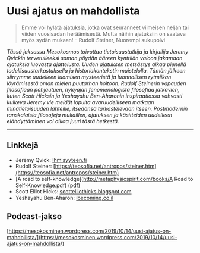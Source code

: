 # Uusi ajatus on mahdollista

> Emme voi hylätä ajatuksia, jotka ovat seuranneet viimeisen neljän tai viiden vuosisadan heräämisestä. Mutta näihin ajatuksiin on saatava myös sydän mukaan! – Rudolf Steiner, Nuorempi sukupolvi

_Tässä jaksossa Mesokosmos toivottaa tietoisuustutkija ja kirjailija Jeremy Qvickin tervetulleeksi saman pöydän ääreen kynttilän valoon jakamaan ajatuksia luovasta ajattelusta. Uuden ajatuksen metsästys alkaa pienellä todellisuustarkastuksella ja historiakontekstin muistelolla. Tämän jälkeen siirrymme uudelleen luomisen mysteeristä ja luonnollisen rytmiikan löytämisestä oman mielen puutarhan hoitoon. Rudolf Steinerin vapauden filosofiaan pohjautuen, nykyajan fenomenologista filosofiaa jatkavien, kuten Scott Hicksin ja Yeshayahu Ben-Aharonin inspiraatiossa vahvasti kulkeva Jeremy vie meidät lopulta avaruudelliseen matkaan minätietoisuuden lähteille, itseäänsä tarkastelevaan itseen. Postmodernin ranskalaisia filosofeja mukaillen, ajatuksen ja käsitteiden uudelleen elähdyttäminen voi alkaa juuri tästä hetkestä._

---

## Linkkejä

* Jeremy Qvick: [Ihmisyyteen.fi](http://www.ihmisyyteen.fi/)
* Rudolf Steiner: [https://teosofia.net/antropos/steiner.htm](https://teosofia.net/antropos/steiner.htm)
* [A road to self-knowledge](http://metaphysicspirit.com/books/A Road to Self-Knowledge.pdf) \(pdf\)
* Scott Elliot Hicks: [scottelliothicks.blogspot.com](http://scottelliothicks.blogspot.com/)
* Yeshayahu Ben-Aharon: [ibecoming.co.il](http://ibecoming.co.il/)

## Podcast-jakso

[https://mesokosminen.wordpress.com/2019/10/14/uusi-ajatus-on-mahdollista/](https://mesokosminen.wordpress.com/2019/10/14/uusi-ajatus-on-mahdollista/)

